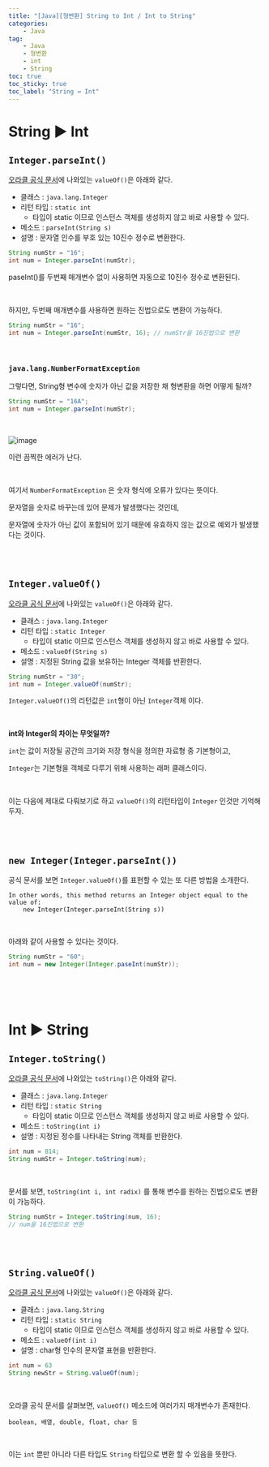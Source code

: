 ```yaml
---
title: "[Java][형변환] String to Int / Int to String"
categories:
    - Java
tag:
    - Java
    - 형변환
    - int
    - String
toc: true
toc_sticky: true
toc_label: "String ↔ Int"
---
```


# String ▶ Int
## ```Integer.parseInt()```
[오라클 공식 문서](https://docs.oracle.com/en/java/javase/11/docs/api/java.base/java/lang/Integer.html)에 나와있는 ```valueOf()```은 아래와 같다.
- 클래스 : ```java.lang.Integer```
- 리턴 타입 : ```static int```
    - 타입이 static 이므로 인스턴스 객체를 생성하지 않고 바로 사용할 수 있다.
- 메소드 : ```parseInt(String s)```
- 설명 : 문자열 인수를 부호 있는 10진수 정수로 변환한다.

```java
String numStr = "16";
int num = Integer.parseInt(numStr);
```

paseInt()를 두번째 매개변수 없이 사용하면 자동으로 10진수 정수로 변환된다.

<br>

하지만, 두번째 매개변수를 사용하면 원하는 진법으로도 변환이 가능하다.
```java
String numStr = "16";
int num = Integer.parseInt(numStr, 16); // numStr을 16진법으로 변환
```

<br>

### ```java.lang.NumberFormatException```

그렇다면, String형 변수에 숫자가 아닌 값을 저장한 채 형변환을 하면 어떻게 될까?

```java
String numStr = "16A";
int num = Integer.parseInt(numStr);
```

<br>

![image](https://user-images.githubusercontent.com/81462623/220585409-04b243e9-6671-41c3-a070-f40dca544062.png)

이런 끔찍한 에러가 난다.

<br>

여기서 ```NumberFormatException``` 은 숫자 형식에 오류가 있다는 뜻이다.

문자열을 숫자로 바꾸는데 있어 문제가 발생했다는 것인데,

문자열에 숫자가 아닌 값이 포함되어 있기 때문에 유효하지 않는 값으로 예외가 발생했다는 것이다.

<br><br>

## ```Integer.valueOf()```
[오라클 공식 문서](https://docs.oracle.com/en/java/javase/11/docs/api/java.base/java/lang/Integer.html)에 나와있는 ```valueOf()```은 아래와 같다.
- 클래스 : ```java.lang.Integer```
- 리턴 타입 : ```static Integer```
    - 타입이 static 이므로 인스턴스 객체를 생성하지 않고 바로 사용할 수 있다.
- 메소드 : ```valueOf​(String s)```
- 설명 : 지정된 String 값을 보유하는 Integer 객체를 반환한다.  

```java
String numStr = "30";
int num = Integer.valueOf(numStr);
```

```Integer.valueOf()```의 리턴값은 ```int```형이 아닌 ```Integer```객체 이다.

<br>

<b>int와 Integer의 차이는 무엇일까?</b>

```int```는 값이 저장될 공간의 크기와 저장 형식을 정의한 자료형 중 기본형이고,

```Integer```는 기본형을 객체로 다루기 위해 사용하는 래퍼 클래스이다.

<br>

이는 다음에 제대로 다뤄보기로 하고 ```valueOf()```의 리턴타입이 ```Integer``` 인것만 기억해두자.

<br><br>

## ```new Integer(Integer.parseInt())```
공식 문서를 보면 ```Integer.valueOf()```를 표현할 수 있는 또 다른 방법을 소개한다.
```
In other words, this method returns an Integer object equal to the value of:
    new Integer(Integer.parseInt(String s))
```

<br>

아래와 같이 사용할 수 있다는 것이다.

```java
String numStr = "60";
int num = new Integer(Integer.paseInt(numStr));
```

<br><br><br>

# Int ▶ String

## ```Integer.toString()```
[오라클 공식 문서](https://docs.oracle.com/en/java/javase/11/docs/api/java.base/java/lang/Integer.html)에 나와있는 ```toString()```은 아래와 같다.
- 클래스 : ```java.lang.Integer```
- 리턴 타입 : ```static String```
    - 타입이 static 이므로 인스턴스 객체를 생성하지 않고 바로 사용할 수 있다.
- 메소드 : ```toString(int i)```
- 설명 : 지정된 정수를 나타내는 String 객체를 반환한다.

```java
int num = 814;
String numStr = Integer.toString(num);
```

<br>

문서를 보면, ```toString​(int i, int radix)``` 를 통해 변수를 원하는 진법으로도 변환이 가능하다.

```java
String numStr = Integer.toString(num, 16);
// num을 16진법으로 변환
```

<br><br>

## ```String.valueOf()```
[오라클 공식 문서](https://docs.oracle.com/en/java/javase/11/docs/api/java.base/java/lang/String.html)에 나와있는 ```valueOf()```은 아래와 같다.
- 클래스 : ```java.lang.String```
- 리턴 타입 : ```static String```
    - 타입이 static 이므로 인스턴스 객체를 생성하지 않고 바로 사용할 수 있다.
- 메소드 : ```valueOf​(int i)```
- 설명 : char형 인수의 문자열 표현을 반환한다.

```java
int num = 63
String newStr = String.valueOf(num);
```

<br>

오라클 공식 문서를 살펴보면, ```valueOf()``` 메소드에 여러가지 매개변수가 존재한다. 

```boolean, 배열, double, float, char 등```

<br>

이는 ```int``` 뿐만 아니라 다른 타입도 ```String``` 타입으로 변환 할 수 있음을 뜻한다.